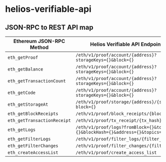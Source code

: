 # helios-verifiable-api

## JSON-RPC to REST API map

| Ethereum JSON-RPC Method       | Helios Verifiable API Endpoint                                                 |
|--------------------------------|-------------------------------------------------------------------------------|
| `eth_getProof`                 | `/eth/v1/proof/account/{address}?storageKeys={}&block={}`                     |
| `eth_getBalance`               | `/eth/v1/proof/account/{address}?storageKeys={}&block={}`                     |
| `eth_getTransactionCount`      | `/eth/v1/proof/account/{address}?storageKeys={}&block={}`                     |
| `eth_getCode`                  | `/eth/v1/proof/account/{address}?storageKeys={}&block={}`                     |
| `eth_getStorageAt`             | `/eth/v1/proof/storage/{address}/{slot}?block={}`                             |
| `eth_getBlockReceipts`         | `/eth/v1/proof/block_receipts/{block}`                                        |
| `eth_getTransactionReceipt`    | `/eth/v1/proof/tx_receipt/{tx_hash}`                                          |
| `eth_getLogs`                  | `/eth/v1/proof/logs?fromBlock={}&toBlock={}&blockHash={}&address={}&topics={}`|
| `eth_getFilterLogs`            | `/eth/v1/proof/filter_logs/{filter_id}`                                         |
| `eth_getFilterChanges`         | `/eth/v1/proof/filter_changes/{filter_id}`                                      |
| `eth_createAccessList`         | `/eth/v1/proof/create_access_list`                                            |
